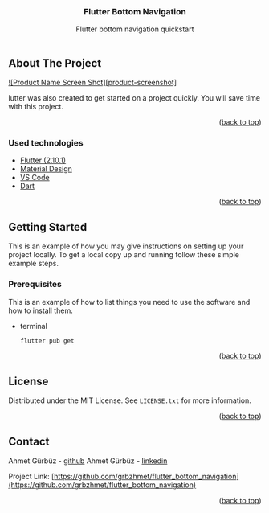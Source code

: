 <div id="top"></div>

<!-- PROJECT LOGO -->
<br />
<div align="center">
  <h3 align="center">Flutter Bottom Navigation</h3>

  <p align="center">
    Flutter bottom navigation quickstart 
    <br />
    <br />
  </p>
</div>


<!-- ABOUT THE PROJECT -->
## About The Project

[![Product Name Screen Shot][product-screenshot]](https://github.com/grbzhmet)

lutter was also created to get started on a project quickly. You will save time with this project.


<p align="right">(<a href="#top">back to top</a>)</p>



### Used technologies

* [Flutter (2.10.1)](https://flutter.dev/)
* [Material Design](https://material.io/)
* [VS Code](https://code.visualstudio.com/)
* [Dart](https://dart.dev/)

<p align="right">(<a href="#top">back to top</a>)</p>



<!-- GETTING STARTED -->
## Getting Started

This is an example of how you may give instructions on setting up your project locally.
To get a local copy up and running follow these simple example steps.

### Prerequisites

This is an example of how to list things you need to use the software and how to install them.
* terminal
  ```sh
  flutter pub get
  ```

<p align="right">(<a href="#top">back to top</a>)</p>

<!-- LICENSE -->
## License

Distributed under the MIT License. See `LICENSE.txt` for more information.

<p align="right">(<a href="#top">back to top</a>)</p>



<!-- CONTACT -->
## Contact

Ahmet Gürbüz - [github](https://github.com/grbzhmet)
Ahmet Gürbüz - [linkedin](https://www.linkedin.com/in/ahmet-g%C3%BCrb%C3%BCz-45b96b20b/)

Project Link: [https://github.com/grbzhmet/flutter_bottom_navigation](https://github.com/grbzhmet/flutter_bottom_navigation)

<p align="right">(<a href="#top">back to top</a>)</p>
